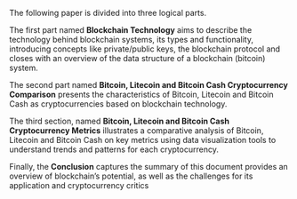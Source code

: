 The following paper is divided into three logical parts.


The first part named **Blockchain Technology** aims to describe the technology behind blockchain systems, its
types and functionality, introducing concepts like private/public keys, the blockchain protocol and closes with
an overview of the data structure of a blockchain (bitcoin) system.


The second part named **Bitcoin, Litecoin and Bitcoin Cash Cryptocurrency Comparison** presents the
characteristics of Bitcoin, Litecoin and Bitcoin Cash as cryptocurrencies based on blockchain technology.


The third section, named **Bitcoin, Litecoin and Bitcoin Cash Cryptocurrency Metrics** illustrates a
comparative analysis of Bitcoin, Litecoin and Bitcoin Cash on key metrics using data visualization tools to
understand trends and patterns for each cryptocurrency.


Finally, the **Conclusion** captures the summary of this document provides an overview of blockchain’s
potential, as well as the challenges for its application and cryptocurrency critics
